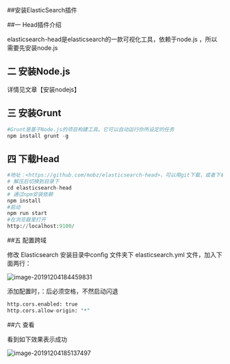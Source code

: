 ##安装ElasticSearch插件

##一 Head插件介绍

elasticsearch-head是elasticsearch的一款可视化工具，依赖于node.js ，所以需要先安装node.js

## 二 安装Node.js

详情见文章【安装nodejs】

## 三 安装Grunt

```python
#Grunt是基于Node.js的项目构建工具。它可以自动运行你所设定的任务 
npm install grunt -g
```

## 四 下载Head

```python
#地址：<https://github.com/mobz/elasticsearch-head>，可以用git下载，或者下载zip
# 解压后切换到目录下
cd elasticsearch-head
# 通过npm安装依赖
npm install
#启动
npm run start
#在浏览器里打开
http://localhost:9100/

```

##五 配置跨域

修改 Elasticsearch 安装目录中config 文件夹下 elasticsearch.yml 文件，加入下面两行：

![image-20191204184459831](https://tva1.sinaimg.cn/large/006tNbRwgy1g9kvwosokij30re078mzy.jpg)

添加配置时，：后必须空格，不然启动闪退

```python
http.cors.enabled: true
http.cors.allow-origin: "*"
```



##六 查看

看到如下效果表示成功

![image-20191204185137497](https://tva1.sinaimg.cn/large/006tNbRwgy1g9kvxi7jh0j31e40dq0vp.jpg)